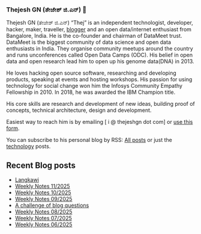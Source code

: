 ### Thejesh GN (ತೇಜೇಶ್ ಜಿ.ಎನ್) 👋

Thejesh GN (ತೇಜೇಶ್ ಜಿ.ಎನ್) “Thej” is an independent technologist, developer, hacker, maker, traveller, [blogger](https://thejeshgn.com/) and an open data/internet enthusiast from Bangalore, India. He is the co-founder and chairman of DataMeet trust. DataMeet is the biggest community of data science and open data enthusiasts in India. They organise community meetups around the country and runs unconferences called Open Data Camps (ODC). His belief in open data and open research lead him to open up his genome data(DNA) in 2013.

He loves hacking open source software, researching and developing products, speaking at events and hosting workshops. His passion for using technology for social change won him the Infosys Community Empathy Fellowship in 2010. In 2018, he was awarded the IBM Champion title.

His core skills are research and development of new ideas, building proof of concepts, technical architecture, design and development.

Easiest way to reach him is by emailing [ i @ thejeshgn dot com] or [use this form](https://thejeshgn.com/contact/).

You can subscribe to his personal blog by RSS: [All posts](https://feeds.thejeshgn.com/thejeshgn) or just the [technology](https://feeds.thejeshgn.com/technology) posts.

## Recent Blog posts
<!-- BLOG-POST-LIST:START -->
- [Langkawi](https://thejeshgn.com/2025/03/18/langkawi/)
- [Weekly Notes 11/2025](https://thejeshgn.com/2025/03/14/weekly-notes-11-2025/)
- [Weekly Notes 10/2025](https://thejeshgn.com/2025/03/07/weekly-notes-10-2025/)
- [Weekly Notes 09/2025](https://thejeshgn.com/2025/02/28/weekly-notes-09-2025/)
- [A challenge of blog questions](https://thejeshgn.com/2025/02/27/a-challenge-of-blog-questions/)
- [Weekly Notes 08/2025](https://thejeshgn.com/2025/02/21/weekly-notes-08-2025/)
- [Weekly Notes 07/2025](https://thejeshgn.com/2025/02/14/weekly-notes-07-2025/)
- [Weekly Notes 06/2025](https://thejeshgn.com/2025/02/07/weekly-notes-06-2025/)
<!-- BLOG-POST-LIST:END -->
